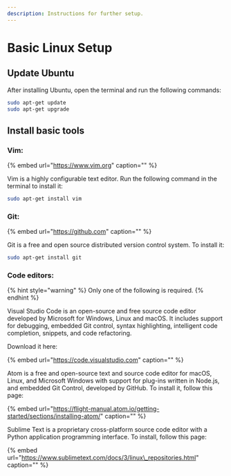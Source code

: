 ```yaml
---
description: Instructions for further setup.
---
```


# Basic Linux Setup

## Update Ubuntu

After installing Ubuntu, open the terminal and run the following commands:

```bash
sudo apt-get update
sudo apt-get upgrade
```

## Install basic tools

### Vim:

{% embed url="https://www.vim.org" caption="" %}

Vim is a highly configurable text editor. Run the following command in the terminal to install it:

```bash
sudo apt-get install vim
```

### Git:

{% embed url="https://github.com" caption="" %}

Git is a free and open source distributed version control system. To install it:

```bash
sudo apt-get install git
```

### Code editors:

{% hint style="warning" %}
Only one of the following is required.
{% endhint %}

Visual Studio Code is an open-source and free source code editor developed by Microsoft for Windows, Linux and macOS. It includes support for debugging, embedded Git control, syntax highlighting, intelligent code completion, snippets, and code refactoring.

Download it here:

{% embed url="https://code.visualstudio.com" caption="" %}

Atom is a free and open-source text and source code editor for macOS, Linux, and Microsoft Windows with support for plug-ins written in Node.js, and embedded Git Control, developed by GitHub. To install it, follow this page:

{% embed url="https://flight-manual.atom.io/getting-started/sections/installing-atom/" caption="" %}

Sublime Text is a proprietary cross-platform source code editor with a Python application programming interface. To install, follow this page:

{% embed url="https://www.sublimetext.com/docs/3/linux\_repositories.html" caption="" %}

